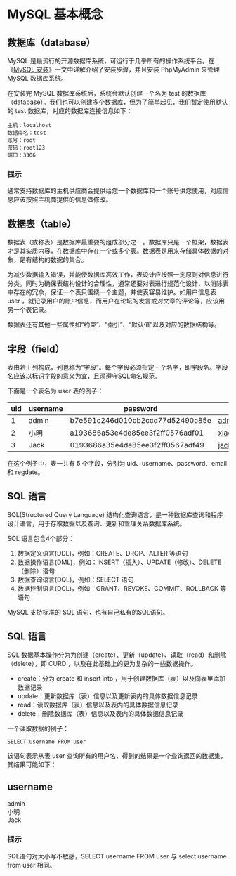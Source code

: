 # MySQL 基本概念

## 数据库（database）

MySQL 是最流行的开源数据库系统，可运行于几乎所有的操作系统平台。在《[MySQL
安装](p-mysql_install.shtml)》一文中详解介绍了安装步骤，并且安装 PhpMyAdmin 来管理 MySQL 数据库系统。

在安装完 MySQL 数据库系统后，系统会默认创建一个名为 test
的数据库（database）。我们也可以创建多个数据库，但为了简单起见，我们暂定使用默认的 test 数据库，对应的数据库连接信息如下：

    
    
    主机：localhost
    数据库名：test
    账号：root
    密码：root123
    端口：3306
    

### 提示

通常支持数据库的主机供应商会提供给您一个数据库和一个账号供您使用，对应信息应该按照主机商提供的信息做修改。

## 数据表（table）

数据表（或称表）是数据库最重要的组成部分之一。数据库只是一个框架，数据表才是其实质内容，在数据库中存在一个或多个表。数据表是用来存储具体数据的对象，是有结构的数据的集合。

为减少数据输入错误，并能使数据库高效工作，表设计应按照一定原则对信息进行分类。同时为确保表结构设计的合理性，通常还要对表进行规范化设计，以消除表中存在的冗余，保证一个表只围绕一个主题，并使表容易维护。如用户信息表
user ，就记录用户的账户信息，而用户在论坛的发言或对文章的评论等，应该用另一个表记录。

数据表还有其他一些属性如“约束”、“索引”、“默认值”以及对应的数据结构等。

## 字段（field）

表由若干列构成，列也称为“字段”。每个字段必须指定一个名字，即字段名。字段名应该以标识字段的意义为宜，且须遵守SQL命名规范。

下面是一个表名为 user 表的例子：

uid | username | password | email | regdate  
---|---|---|---|---  
1 | admin | b7e591c246d010bb2ccd77d52490c85e | admin@5idev.com | 1277992339  
2 | 小明 | a193686a53e4de85ee3f2ff0576adf01 | xiao@163.com | 1278063917  
3 | Jack | 0193686a35e4de85ee3f2ff0567adf49 | jack@gmail.com | 1278061380  
  
在这个例子中，表一共有 5 个字段，分别为 uid、username、password、email 和 regdate。

## SQL 语言

SQL(Structured Query Language)
结构化查询语言，是一种数据库查询和程序设计语言，用于存取数据以及查询、更新和管理关系数据库系统。

SQL 语言包含4个部分：

  1. 数据定义语言(DDL)，例如：CREATE、DROP、ALTER 等语句
  2. 数据操作语言(DML)，例如：INSERT（插入）、UPDATE（修改）、DELETE（删除）语句
  3. 数据查询语言(DQL)，例如：SELECT 语句
  4. 数据控制语言(DCL)，例如：GRANT、REVOKE、COMMIT、ROLLBACK 等语句

MySQL 支持标准的 SQL 语句，也有自己私有的SQL语句。

## SQL 语言

SQL 数据基本操作分为为创建（create）、更新（update）、读取（read）和删除（delete），即 CURD
，以及在此基础上的更为复杂的一些数据操作。

  * create：分为 create 和 insert into ，用于创建数据库（表）以及向表里添加数据记录
  * update：更新数据库（表）信息以及更新表内的具体数据信息记录
  * read：读取数据库（表）信息以及表内的具体数据信息记录
  * delete：删除数据库（表）信息以及表内的具体数据信息记录

一个读取数据的例子：

    
    
    SELECT username FROM user
    

该语句表示从表 user 查询所有的用户名，得到的结果是一个查询返回的数据集，其结果可能如下：

username  
---  
admin  
小明  
Jack  
  
### 提示

SQL语句对大小写不敏感，SELECT username FROM user 与 select username from user 相同。
